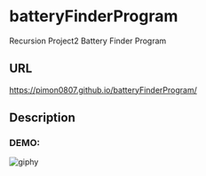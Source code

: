 # batteryFinderProgram
Recursion Project2 Battery Finder Program
[](https://recursionist.io)

## URL
https://pimon0807.github.io/batteryFinderProgram/

## Description
### DEMO:
![giphy](https://user-images.githubusercontent.com/50824776/196869983-0bd5965f-c7ad-4400-aeae-9310d6744ae3.gif)
